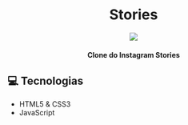 <h1 align="center"> Stories </h1>

<p align="center">
<img src="https://user-images.githubusercontent.com/39227316/91399716-dd6b2d00-e814-11ea-9c10-1a47feafc3b4.gif">
</p>

<h4 align="center"> Clone do Instagram Stories </h4>

:computer: Tecnologias
------------

- HTML5 & CSS3
- JavaScript
